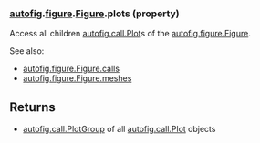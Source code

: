 ### [autofig](autofig.md).[figure](autofig.figure.md).[Figure](autofig.figure.Figure.md).plots (property)




Access all children [autofig.call.Plot](autofig.call.Plot.md)s of the [autofig.figure.Figure](autofig.figure.Figure.md).

See also:

* [autofig.figure.Figure.calls](autofig.figure.Figure.calls.md)
* [autofig.figure.Figure.meshes](autofig.figure.Figure.meshes.md)

Returns
-------------
* [autofig.call.PlotGroup](autofig.call.PlotGroup.md) of all [autofig.call.Plot](autofig.call.Plot.md) objects

